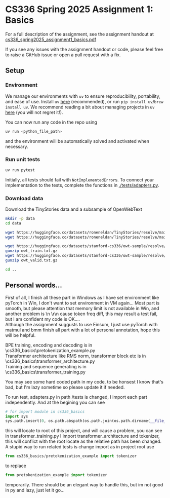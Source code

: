 # CS336 Spring 2025 Assignment 1: Basics

For a full description of the assignment, see the assignment handout at
[cs336_spring2025_assignment1_basics.pdf](./cs336_spring2025_assignment1_basics.pdf)

If you see any issues with the assignment handout or code, please feel free to
raise a GitHub issue or open a pull request with a fix.

## Setup

### Environment
We manage our environments with `uv` to ensure reproducibility, portability, and ease of use.
Install `uv` [here](https://github.com/astral-sh/uv) (recommended), or run `pip install uv`/`brew install uv`.
We recommend reading a bit about managing projects in `uv` [here](https://docs.astral.sh/uv/guides/projects/#managing-dependencies) (you will not regret it!).

You can now run any code in the repo using
```sh
uv run <python_file_path>
```
and the environment will be automatically solved and activated when necessary.

### Run unit tests


```sh
uv run pytest
```

Initially, all tests should fail with `NotImplementedError`s.
To connect your implementation to the tests, complete the
functions in [./tests/adapters.py](./tests/adapters.py).

### Download data
Download the TinyStories data and a subsample of OpenWebText

``` sh
mkdir -p data
cd data

wget https://huggingface.co/datasets/roneneldan/TinyStories/resolve/main/TinyStoriesV2-GPT4-train.txt
wget https://huggingface.co/datasets/roneneldan/TinyStories/resolve/main/TinyStoriesV2-GPT4-valid.txt

wget https://huggingface.co/datasets/stanford-cs336/owt-sample/resolve/main/owt_train.txt.gz
gunzip owt_train.txt.gz
wget https://huggingface.co/datasets/stanford-cs336/owt-sample/resolve/main/owt_valid.txt.gz
gunzip owt_valid.txt.gz

cd ..
```

## Personal words...
First of all, I finish all these part in Windows as I have set environment like pyTorch in Win, I don't want to set environment in VM again... 
Most part is smooth, but please attention that memory limit is not available in Win, and another problem is \n \r\n cause token freq diff, this may result a test fail, but I am confident my code is OK....  
Although the assignment suggusts to use Einsum, I just use pyTorch with matmul and bmm finish all part with a lot of personal annotation, hope this will be helpful.  

BPE training, encoding and decoding is in \cs336_basics\pretokenization_example.py  
Transformer architecture like RMS norm, transformer block etc is in \cs336_basics\transformer_architecture.py  
Training and sequence generating is in \cs336_basics\transformer_training.py  

You may see some hard coded path in my code, to be honsest I know that's bad, but I'm lazy sometime so please update it if needed.  

To run test, adapters.py in path /tests is changed, I import each part independently. And at the begining you can see  
``` python
# for import module in cs336_basics
import sys
sys.path.insert(0, os.path.abspath(os.path.join(os.path.dirname(__file__), '..')))
```
this will locate to root of this project, and will cause a problem, you can see in transformer_training.py I import transformer_architecture and tokenizer, this will conflict with the root locate as the relative path has been changed. A stupid way to run related tests is change import as in project root use  

``` python
from cs336_basics/pretokenization_example import tokenizer
```
to replace
``` python
from pretokenization_example import tokenizer
```
temporarily. There should be an elegant way to handle this, but im not good in py and lazy, just let it go...
